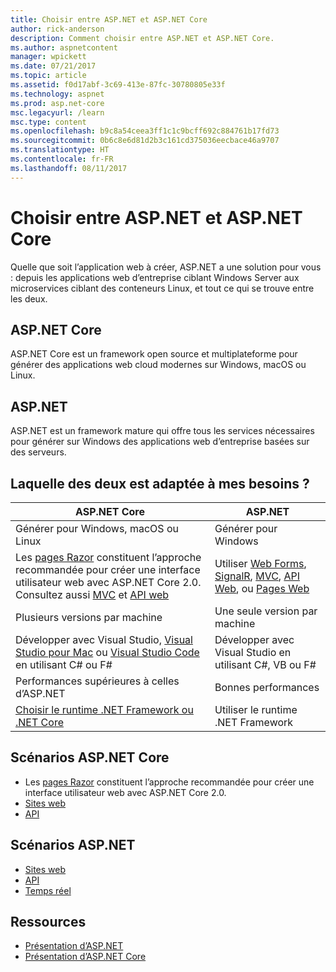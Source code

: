 ```yaml
---
title: Choisir entre ASP.NET et ASP.NET Core
author: rick-anderson
description: Comment choisir entre ASP.NET et ASP.NET Core.
ms.author: aspnetcontent
manager: wpickett
ms.date: 07/21/2017
ms.topic: article
ms.assetid: f0d17abf-3c69-413e-87fc-30780805e33f
ms.technology: aspnet
ms.prod: asp.net-core
msc.legacyurl: /learn
msc.type: content
ms.openlocfilehash: b9c8a54ceea3ff1c1c9bcff692c884761b17fd73
ms.sourcegitcommit: 0b6c8e6d81d2b3c161cd375036eecbace46a9707
ms.translationtype: HT
ms.contentlocale: fr-FR
ms.lasthandoff: 08/11/2017
---
```

# <a name="choose-between-aspnet-and-aspnet-core"></a>Choisir entre ASP.NET et ASP.NET Core 

Quelle que soit l’application web à créer, ASP.NET a une solution pour vous : depuis les applications web d’entreprise ciblant Windows Server aux microservices ciblant des conteneurs Linux, et tout ce qui se trouve entre les deux.

## <a name="aspnet-core"></a>ASP.NET Core

ASP.NET Core est un framework open source et multiplateforme pour générer des applications web cloud modernes sur Windows, macOS ou Linux.

## <a name="aspnet"></a>ASP.NET

ASP.NET est un framework mature qui offre tous les services nécessaires pour générer sur Windows des applications web d’entreprise basées sur des serveurs.

## <a name="which-one-is-right-for-me"></a>Laquelle des deux est adaptée à mes besoins ?

| ASP.NET Core | ASP.NET |
|---|---|
|Générer pour Windows, macOS ou Linux|Générer pour Windows|
|Les [pages Razor](xref:mvc/razor-pages/index) constituent l’approche recommandée pour créer une interface utilisateur web avec ASP.NET Core 2.0. Consultez aussi [MVC](xref:mvc/overview) et [API web](xref:tutorials/first-web-api)|Utiliser [Web Forms](https://docs.microsoft.com/aspnet/web-forms), [SignalR](https://docs.microsoft.com/aspnet/signalr), [MVC](https://docs.microsoft.com/aspnet/mvc), [API Web](https://docs.microsoft.com/aspnet/web-api/), ou [Pages Web](https://docs.microsoft.com/aspnet/web-pages)|
|Plusieurs versions par machine|Une seule version par machine|
|Développer avec Visual Studio, [Visual Studio pour Mac](https://www.visualstudio.com/vs/visual-studio-mac/) ou [Visual Studio Code](https://code.visualstudio.com/) en utilisant C# ou F#|Développer avec Visual Studio en utilisant C#, VB ou F#|
|Performances supérieures à celles d’ASP.NET|Bonnes performances|
|[Choisir le runtime .NET Framework ou .NET Core](https://docs.microsoft.com/dotnet/articles/standard/choosing-core-framework-server)|Utiliser le runtime .NET Framework|

## <a name="aspnet-core-scenarios"></a>Scénarios ASP.NET Core

<!-- update link to Razor Pages mvc movie series when done -->
* Les [pages Razor](xref:mvc/razor-pages/index) constituent l’approche recommandée pour créer une interface utilisateur web avec ASP.NET Core 2.0.
* [Sites web](xref:tutorials/first-mvc-app/index)
* [API](xref:tutorials/first-web-api)

## <a name="aspnet-scenarios"></a>Scénarios ASP.NET

* [Sites web](https://docs.microsoft.com/aspnet/mvc)
* [API](https://docs.microsoft.com/aspnet/web-api)
* [Temps réel](https://docs.microsoft.com/aspnet/signalr)

## <a name="resources"></a>Ressources

* [Présentation d’ASP.NET](https://docs.microsoft.com/aspnet/overview)
* [Présentation d’ASP.NET Core](xref:index)

